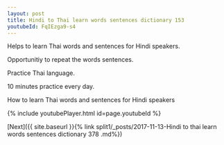 ```yaml
---
layout: post
title: Hindi to Thai learn words sentences dictionary 153 
youtubeId: FqIEzga9-s4
---
```

 
 
Helps to learn Thai words and sentences for Hindi speakers.

Opportunitiy to repeat the words sentences. 

Practice Thai language. 
 
10 minutes practice every day. 
 
How to learn Thai words and sentences for Hindi speakers 
 
{% include youtubePlayer.html id=page.youtubeId %}
 
 
[Next]({{ site.baseurl }}{% link  split1/_posts/2017-11-13-Hindi to thai learn words sentences dictionary 378 .md%})
 
